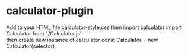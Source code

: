 # calculator-plugin
Add to your HTML file calculator-style.css
then import calculator 
import Calculator from './Calculator.js' <br>
then create new instance of calculator
const Calculator = new Calculator(selector)
